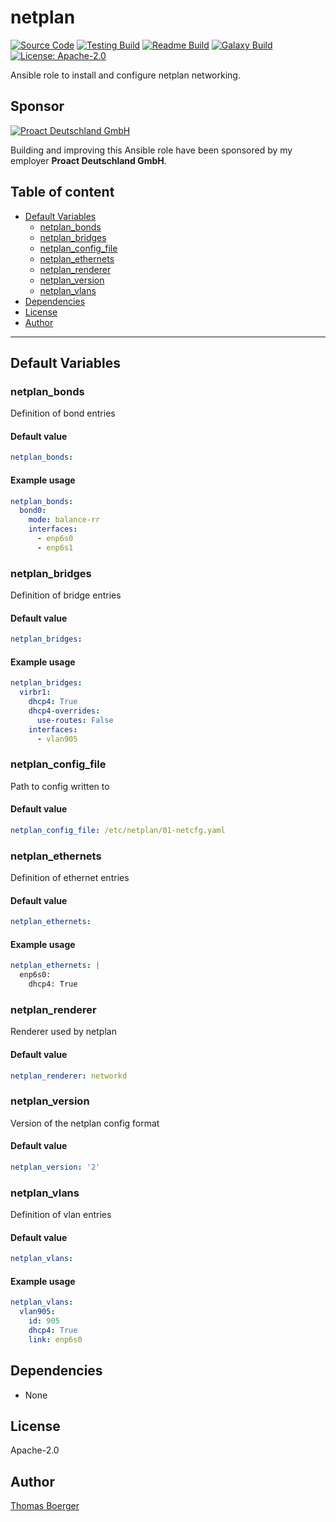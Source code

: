# netplan

[![Source Code](https://img.shields.io/badge/github-source%20code-blue?logo=github&logoColor=white)](https://github.com/rolehippie/netplan) [![Testing Build](https://github.com/rolehippie/netplan/workflows/testing/badge.svg)](https://github.com/rolehippie/netplan/actions?query=workflow%3Atesting) [![Readme Build](https://github.com/rolehippie/netplan/workflows/readme/badge.svg)](https://github.com/rolehippie/netplan/actions?query=workflow%3Areadme) [![Galaxy Build](https://github.com/rolehippie/netplan/workflows/galaxy/badge.svg)](https://github.com/rolehippie/netplan/actions?query=workflow%3Agalaxy) [![License: Apache-2.0](https://img.shields.io/github/license/rolehippie/netplan)](https://github.com/rolehippie/netplan/blob/master/LICENSE) 

Ansible role to install and configure netplan networking. 

## Sponsor 

[![Proact Deutschland GmbH](https://proact.eu/wp-content/uploads/2020/03/proact-logo.png)](https://proact.eu) 

Building and improving this Ansible role have been sponsored by my employer **Proact Deutschland GmbH**.

## Table of content

* [Default Variables](#default-variables)
  * [netplan_bonds](#netplan_bonds)
  * [netplan_bridges](#netplan_bridges)
  * [netplan_config_file](#netplan_config_file)
  * [netplan_ethernets](#netplan_ethernets)
  * [netplan_renderer](#netplan_renderer)
  * [netplan_version](#netplan_version)
  * [netplan_vlans](#netplan_vlans)
* [Dependencies](#dependencies)
* [License](#license)
* [Author](#author)

---

## Default Variables

### netplan_bonds

Definition of bond entries

#### Default value

```YAML
netplan_bonds:
```

#### Example usage

```YAML
netplan_bonds:
  bond0:
    mode: balance-rr
    interfaces:
      - enp6s0
      - enp6s1
```

### netplan_bridges

Definition of bridge entries

#### Default value

```YAML
netplan_bridges:
```

#### Example usage

```YAML
netplan_bridges:
  virbr1:
    dhcp4: True
    dhcp4-overrides:
      use-routes: False
    interfaces:
      - vlan905
```

### netplan_config_file

Path to config written to

#### Default value

```YAML
netplan_config_file: /etc/netplan/01-netcfg.yaml
```

### netplan_ethernets

Definition of ethernet entries

#### Default value

```YAML
netplan_ethernets:
```

#### Example usage

```YAML
netplan_ethernets: |
  enp6s0:
    dhcp4: True
```

### netplan_renderer

Renderer used by netplan

#### Default value

```YAML
netplan_renderer: networkd
```

### netplan_version

Version of the netplan config format

#### Default value

```YAML
netplan_version: '2'
```

### netplan_vlans

Definition of vlan entries

#### Default value

```YAML
netplan_vlans:
```

#### Example usage

```YAML
netplan_vlans:
  vlan905:
    id: 905
    dhcp4: True
    link: enp6s0
```

## Dependencies

* None

## License

Apache-2.0

## Author

[Thomas Boerger](https://github.com/tboerger)
